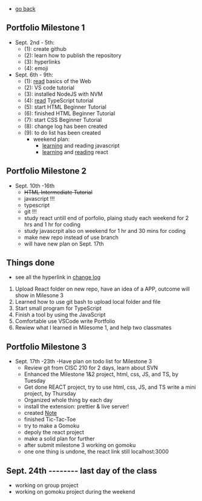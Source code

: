 - [go back](https://boyuan1228.github.io/)

## Portfolio Milestone 1

- Sept. 2nd - 5th:
  - (1): create github
  - (2): learn how to publish the repository
  - (3): hyperlinks
  - (4): emoji
- Sept. 6th - 9th:
  - (1): [read](https://sun.iwu.edu/~mliffito/cs_codex/posts/web-development-basics/) basics of the Web
  - (2): VS code tutorial
  - (3): installed NodeJS with NVM
  - (4): [read](https://www.typescriptlang.org/docs/handbook/typescript-in-5-minutes.html) TypeScript tutorial
  - (5): start HTML Beginner Tutorial
  - (6): finished HTML Beginner Tutorial
  - (7): start CSS Beginner Tutorial
  - (8): change log has been created
  - (9): to do list has been created
    - weekend plan:
      - [learning](https://htmldog.com/guides/javascript/) and reading javascript
      - [learning](https://reactjs.org/tutorial/tutorial.html) and [reading](https://www.oreilly.com/library/view/learn-react-with/9781789610253/) react

## Portfolio Milestone 2

- Sept. 10th -16th
  - ~~HTML Intermediate Tutorial~~
  - javascript !!!
  - typescript
  - git !!!
  - study react untill end of porfolio, plaing study each weekend for 2 hrs and 1 hr for coding
  - study javascrpit also on weekend for 1 hr and 30 mins for coding
  - make new repo instead of use branch
  - will have new plan on Sept. 17th

## Things done

- see all the hyperlink in [change log](https://github.com/boyuan1228/boyuan1228.github.io/blob/main/Required%20New%20Sections/Change%20Log.md)
<ol>
<li>Upload React folder on new repo, have an idea of a APP, outcome will show in Milesone 3</li>
<li>Learned how to use git bash to upload local folder and file</li>
<li>Start small program for TypeScript</li>
<li>Finish a tool by using the JavaScript</li>
<li>Comfortable use VSCode write Portfolio</li>
<li>Rewiew what I learned in Milesome 1, and help two classmates</li>
</ol>

## Portfolio Milestone 3

- Sept. 17th -23th
  -Have plan on todo list for Milestone 3
  - Review git from CISC 210 for 2 days, learn about SVN
  - Enhanced the Milestone 1&2 project, html, css, JS, and TS, by Tuesday
  - Get done REACT project, try to use html, css, JS, and TS write a mini project, by Thursday
  - Organized whole thing by each day
  - install the extension: prettier & live server!
  - created [Note](https://github.com/boyuan1228/boyuan1228.github.io/blob/main/Required%20New%20Sections/Note.md)
  - finished Tic-Tac-Toe
  - try to make a Gomoku
  - depoly the react project
  - make a solid plan for further
  - after submit milestone 3 working on gomoku
  - one one thing is undone, the react link still localhost:3000

## Sept. 24th -------- last day of the class

- working on group project
- working on gomoku project during the weekend
